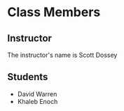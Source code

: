 # Class Members

## Instructor

The instructor's name is Scott Dossey

## Students

* David Warren
* Khaleb Enoch
